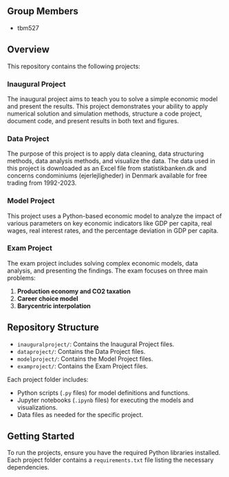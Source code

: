 ## Group Members
- tbm527

## Overview
This repository contains the following projects:

### Inaugural Project
The inaugural project aims to teach you to solve a simple economic model and present the results. This project demonstrates your ability to apply numerical solution and simulation methods, structure a code project, document code, and present results in both text and figures.

### Data Project
The purpose of this project is to apply data cleaning, data structuring methods, data analysis methods, and visualize the data. The data used in this project is downloaded as an Excel file from statistikbanken.dk and concerns condominiums (ejerlejligheder) in Denmark available for free trading from 1992-2023.

### Model Project
This project uses a Python-based economic model to analyze the impact of various parameters on key economic indicators like GDP per capita, real wages, real interest rates, and the percentage deviation in GDP per capita.

### Exam Project
The exam project includes solving complex economic models, data analysis, and presenting the findings. The exam focuses on three main problems:
1. **Production economy and CO2 taxation**
2. **Career choice model**
3. **Barycentric interpolation**

## Repository Structure
- `inauguralproject/`: Contains the Inaugural Project files.
- `dataproject/`: Contains the Data Project files.
- `modelproject/`: Contains the Model Project files.
- `examproject/`: Contains the Exam Project files.

Each project folder includes:
- Python scripts (`.py` files) for model definitions and functions.
- Jupyter notebooks (`.ipynb` files) for executing the models and visualizations.
- Data files as needed for the specific project.

## Getting Started
To run the projects, ensure you have the required Python libraries installed. Each project folder contains a `requirements.txt` file listing the necessary dependencies.

